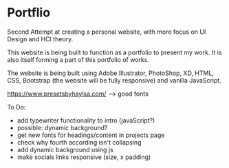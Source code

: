 # Portflio
Second Attempt at creating a personal website, with more focus on UI Design and HCI theory.

This website is being built to function as a portfolio to present my work. It is also itself forming a part of this portfolio of works.

The website is being built using Adobe Illustrator, PhotoShop, XD, HTML, CSS, Bootstrap (the website will be fully responsive) and vanilla JavaScript.

https://www.presetsbyhaylsa.com/ --> good fonts

To Do:
- add typewriter functionality to intro (javaScript?)
- possible: dynamic background?
- get new fonts for headings/content in projects page
- check why fourth according isn't collapsing
- add dynamic background using js
- make socials links responsive (size, x padding)
